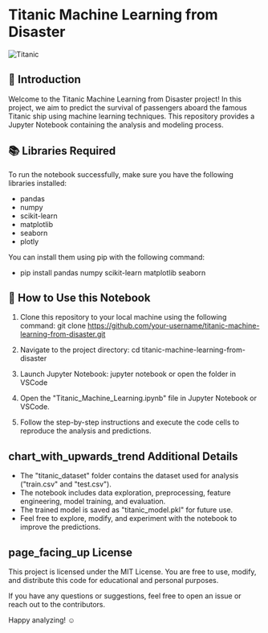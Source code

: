 
# Titanic Machine Learning from Disaster

![Titanic](titanic.png)

## 🚢 Introduction
Welcome to the Titanic Machine Learning from Disaster project! In this project, we aim to predict the survival of passengers aboard the famous Titanic ship using machine learning techniques. This repository provides a Jupyter Notebook containing the analysis and modeling process.

## 📚 Libraries Required
To run the notebook successfully, make sure you have the following libraries installed:
- pandas
- numpy
- scikit-learn
- matplotlib
- seaborn
- plotly

You can install them using pip with the following command:
- pip install pandas numpy scikit-learn matplotlib seaborn


## 🚀 How to Use this Notebook
1. Clone this repository to your local machine using the following command:
git clone https://github.com/your-username/titanic-machine-learning-from-disaster.git

2. Navigate to the project directory:
cd titanic-machine-learning-from-disaster

3. Launch Jupyter Notebook:
jupyter notebook or open the folder in VSCode

4. Open the "Titanic_Machine_Learning.ipynb" file in Jupyter Notebook or VSCode.
5. Follow the step-by-step instructions and execute the code cells to reproduce the analysis and predictions.

## chart_with_upwards_trend Additional Details
- The "titanic_dataset" folder contains the dataset used for analysis ("train.csv" and "test.csv").
- The notebook includes data exploration, preprocessing, feature engineering, model training, and evaluation.
- The trained model is saved as "titanic_model.pkl" for future use.
- Feel free to explore, modify, and experiment with the notebook to improve the predictions.

## page_facing_up License
This project is licensed under the MIT License. You are free to use, modify, and distribute this code for educational and personal purposes.

If you have any questions or suggestions, feel free to open an issue or reach out to the contributors.

Happy analyzing! ☺️

